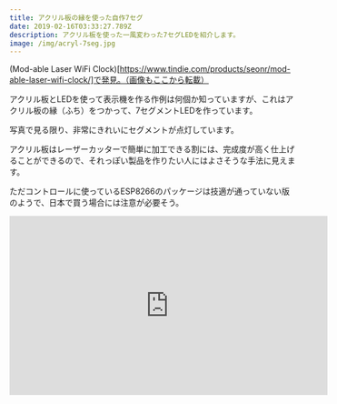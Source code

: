 ```yaml
---
title: アクリル板の縁を使った自作7セグ
date: 2019-02-16T03:33:27.789Z
description: アクリル板を使った一風変わった7セグLEDを紹介します。
image: /img/acryl-7seg.jpg
---
```

(Mod-able Laser WiFi Clock)[https://www.tindie.com/products/seonr/mod-able-laser-wifi-clock/]で発見。（画像もここから転載）

アクリル板とLEDを使って表示機を作る作例は何個か知っていますが、これはアクリル板の縁（ふち）をつかって、7セグメントLEDを作っています。

写真で見る限り、非常にきれいにセグメントが点灯しています。

アクリル板はレーザーカッターで簡単に加工できる割には、完成度が高く仕上げることができるので、それっぽい製品を作りたい人にはよさそうな手法に見えます。

ただコントロールに使っているESP8266のパッケージは技適が通っていない版のようで、日本で買う場合には注意が必要そう。

<iframe width="560" height="315" src="https://www.youtube.com/embed/5l6Kz5tkBHg" frameborder="0" allow="accelerometer; autoplay; encrypted-media; gyroscope; picture-in-picture" allowfullscreen></iframe>
